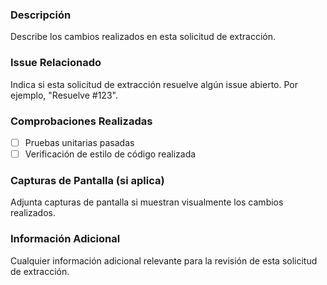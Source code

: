 ### Descripción

Describe los cambios realizados en esta solicitud de extracción.

### Issue Relacionado

Indica si esta solicitud de extracción resuelve algún issue abierto. Por ejemplo, "Resuelve #123".

### Comprobaciones Realizadas

- [ ] Pruebas unitarias pasadas
- [ ] Verificación de estilo de código realizada

### Capturas de Pantalla (si aplica)

Adjunta capturas de pantalla si muestran visualmente los cambios realizados.

### Información Adicional

Cualquier información adicional relevante para la revisión de esta solicitud de extracción.
